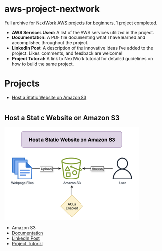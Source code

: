 # aws-project-nextwork
Full archive for [NextWork AWS projects for beginners](https://community.nextwork.org/c/all-aws-projects/), 1 project completed. 

* <b>AWS Services Used:</b> A list of the AWS services utilized in the project.
* <b>Documentation:</b> A PDF file documenting what I have learned and accomplished throughout the project.
* <b>LinkedIn Post:</b> A description of the innovative ideas I've added to the project. Likes, comments, and feedback are welcome!
* <b>Project Tutorial:</b> A link to NextWork tutorial for detailed guidelines on how to build the same project.

# Projects
- [Host a Static Website on Amazon S3](https://github.com/karenwky/aws-project-nextwork/?tab=readme-ov-file#host-a-static-website-on-amazon-s3)
<br/><br/>

## Host a Static Website on Amazon S3
<img src="https://github.com/karenwky/aws-project-nextwork/blob/main/img/001_Host%20a%20Static%20Website%20on%20Amazon%20S3.png" height="300"></img>
* Amazon S3
* [Documentation](https://github.com/karenwky/aws-project-nextwork/blob/main/pdf/001_Host%20a%20Static%20Website%20on%20Amazon%20S3.pdf)
* [LinkedIn Post](https://www.linkedin.com/posts/wongkayankaren_nextwork-aws-project-host-a-static-website-activity-7241092273290027009-2L7K?utm_source=share&utm_medium=member_desktop)
* [Project Tutorial](https://learn.nextwork.org/projects/aws-host-a-website-on-s3)
